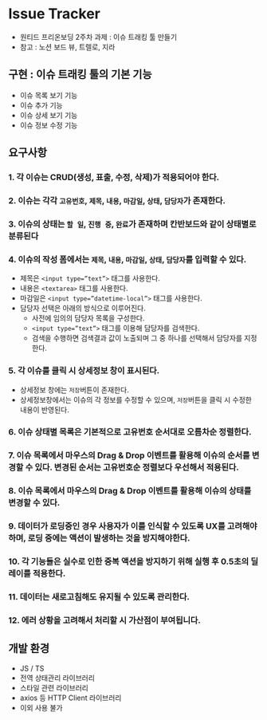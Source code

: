 # Issue Tracker
- 원티드 프리온보딩 2주차 과제 : 이슈 트래킹 툴 만들기
- 참고 : 노션 보드 뷰, 트렐로, 지라
## 구현 : 이슈 트래킹 툴의 기본 기능
- 이슈 목록 보기 기능
- 이슈 추가 기능
- 이슈 상세 보기 기능
- 이슈 정보 수정 기능
## 요구사항
### 1. 각 이슈는 CRUD(생성, 표출, 수정, 삭제)가 적용되어야 한다.
### 2. 이슈는 각각 `고유번호`, `제목`, `내용`, `마감일`, `상태`, `담당자`가 존재한다.
### 3. 이슈의 상태는 `할 일`, `진행 중`, `완료`가 존재하며 칸반보드와 같이 상태별로 분류된다
### 4. 이슈의 작성 폼에서는 `제목`, `내용`, `마감일`, `상태`, `담당자`를 입력할 수 있다.
- 제목은 `<input type=”text”>` 태그를 사용한다.
- 내용은 `<textarea>` 태그를 사용한다.
- 마감일은 `<input type=”datetime-local”>` 태그를 사용한다.
- 담당자 선택은 아래의 방식으로 이루어진다.
  - 사전에 임의의 담당자 목록을 구성한다.
  - `<input type=”text”>` 태그를 이용해 담당자를 검색한다.
  - 검색을 수행하면 검색결과 값이 노출되며 그 중 하나를 선택해서 담당자를 지정한다.
### 5. 각 이슈를 클릭 시 상세정보 창이 표시된다.
- 상세정보 창에는 `저장`버튼이 존재한다.
- 상세정보창에서는 이슈의 각 정보를 수정할 수 있으며, `저장`버튼을 클릭 시 수정한 내용이 반영된다.
### 6. 이슈 상태별 목록은 기본적으로 고유번호 순서대로 오름차순 정렬한다.
### 7. 이슈 목록에서 마우스의 Drag & Drop 이벤트를 활용해 이슈의 순서를 변경할 수 있다. 변경된 순서는 고유번호순 정렬보다 우선해서 적용된다.
### 8. 이슈 목록에서 마우스의 Drag & Drop 이벤트를 활용해 이슈의 상태를 변경할 수 있다.
### 9. 데이터가 로딩중인 경우 사용자가 이를 인식할 수 있도록 UX를 고려해야 하며, 로딩 중에는 액션이 발생하는 것을 방지해야한다.
### 10. 각 기능들은 실수로 인한 중복 액션을 방지하기 위해 실행 후 0.5초의 딜레이를 적용한다.
### 11. 데이터는 새로고침해도 유지될 수 있도록 관리한다.
### 12. 에러 상황을 고려해서 처리할 시 가산점이 부여됩니다.
## 개발 환경
- JS / TS
- 전역 상태관리 라이브러리
- 스타일 관련 라이브러리
- axios 등 HTTP Client 라이브러리
- 이외 사용 불가